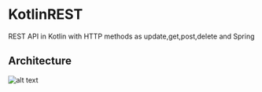 # KotlinREST
REST API in Kotlin with HTTP methods as update,get,post,delete and Spring

## Architecture

![alt text](http://www.jtech.ua.es/j2ee/publico/spring-2012-13/imagenes/sesion03/mvc.jpg)
